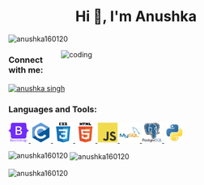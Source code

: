 <h1 align="center">Hi 👋, I'm Anushka</h1>
<p align="left"> <img src="https://komarev.com/ghpvc/?username=anushka160120&label=Profile%20views&color=0e75b6&style=flat" alt="anushka160120" /> </p>
<img align="right" alt="coding" width="400" src="https://encrypted-tbn0.gstatic.com/images?q=tbn:ANd9GcQUHHelMnrA99F1vB3UorS_k8_2w-3rw2aLig&s">

<h3 align="left">Connect with me:</h3>
<p align="left">
<a href="https://linkedin.com/in/anushka singh" target="blank"><img align="center" src="https://raw.githubusercontent.com/rahuldkjain/github-profile-readme-generator/master/src/images/icons/Social/linked-in-alt.svg" alt="anushka singh" height="30" width="40" /></a>
</p>

<h3 align="left">Languages and Tools:</h3>
<p align="left"> <a href="https://getbootstrap.com" target="_blank" rel="noreferrer"> <img src="https://raw.githubusercontent.com/devicons/devicon/master/icons/bootstrap/bootstrap-plain-wordmark.svg" alt="bootstrap" width="40" height="40"/> </a> <a href="https://www.cprogramming.com/" target="_blank" rel="noreferrer"> <img src="https://raw.githubusercontent.com/devicons/devicon/master/icons/c/c-original.svg" alt="c" width="40" height="40"/> </a> <a href="https://www.w3schools.com/css/" target="_blank" rel="noreferrer"> <img src="https://raw.githubusercontent.com/devicons/devicon/master/icons/css3/css3-original-wordmark.svg" alt="css3" width="40" height="40"/> </a> <a href="https://www.w3.org/html/" target="_blank" rel="noreferrer"> <img src="https://raw.githubusercontent.com/devicons/devicon/master/icons/html5/html5-original-wordmark.svg" alt="html5" width="40" height="40"/> </a> <a href="https://developer.mozilla.org/en-US/docs/Web/JavaScript" target="_blank" rel="noreferrer"> <img src="https://raw.githubusercontent.com/devicons/devicon/master/icons/javascript/javascript-original.svg" alt="javascript" width="40" height="40"/> </a> <a href="https://www.mysql.com/" target="_blank" rel="noreferrer"> <img src="https://raw.githubusercontent.com/devicons/devicon/master/icons/mysql/mysql-original-wordmark.svg" alt="mysql" width="40" height="40"/> </a> <a href="https://www.postgresql.org" target="_blank" rel="noreferrer"> <img src="https://raw.githubusercontent.com/devicons/devicon/master/icons/postgresql/postgresql-original-wordmark.svg" alt="postgresql" width="40" height="40"/> </a> <a href="https://www.python.org" target="_blank" rel="noreferrer"> <img src="https://raw.githubusercontent.com/devicons/devicon/master/icons/python/python-original.svg" alt="python" width="40" height="40"/> </a> </p>

<p><img align="left" src="https://github-readme-stats.vercel.app/api/top-langs?username=anushka160120&show_icons=true&locale=en&layout=compact" alt="anushka160120" /></p>

<p>&nbsp;<img align="center" src="https://github-readme-stats.vercel.app/api?username=anushka160120&show_icons=true&locale=en" alt="anushka160120" /></p>

<p><img align="center" src="https://github-readme-streak-stats.herokuapp.com/?user=anushka160120&" alt="anushka160120" /></p>
